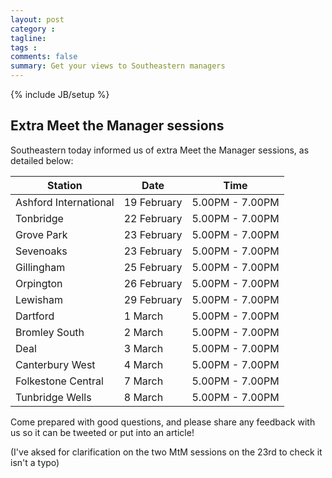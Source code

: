 ```yaml
---
layout: post
category : 
tagline: 
tags : 
comments: false
summary: Get your views to Southeastern managers
---
```


{% include JB/setup %}

## Extra Meet the Manager sessions

Southeastern today informed us of extra Meet the Manager sessions, as detailed below:

| Station                   | Date              | Time             |
| ------------------------- | ----------------- | ---------------- |
| Ashford International     | 19 February       | 5.00PM - 7.00PM  |
| Tonbridge                 | 22 February       | 5.00PM - 7.00PM  |
| Grove Park                | 23 February       | 5.00PM - 7.00PM  |
| Sevenoaks                 | 23 February       | 5.00PM - 7.00PM  |
| Gillingham                | 25 February       | 5.00PM - 7.00PM  |
| Orpington                 | 26 February       | 5.00PM - 7.00PM  |
| Lewisham                  | 29 February       | 5.00PM - 7.00PM  |
| Dartford                  | 1 March           | 5.00PM - 7.00PM  |
| Bromley South             | 2 March           | 5.00PM - 7.00PM  |
| Deal                      | 3 March           | 5.00PM - 7.00PM  |                                            
| Canterbury West           | 4 March           | 5.00PM - 7.00PM  |
| Folkestone Central        | 7 March           | 5.00PM - 7.00PM  |
| Tunbridge Wells           | 8 March           | 5.00PM - 7.00PM  |

Come prepared with good questions, and please share any feedback with us so it can be tweeted or put into an article!

(I've aksed for clarification on the two MtM sessions on the 23rd to check it isn't a typo)